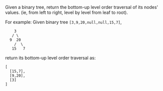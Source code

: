 Given a binary tree, return the bottom-up level order traversal of its nodes' values. (ie, from left to right, level by level from leaf to root).

For example:
Given binary tree `[3,9,20,null,null,15,7]`,

        3
       / \
      9  20
        /  \
       15   7
return its bottom-up level order traversal as:

    [
      [15,7],
      [9,20],
      [3]
    ]
